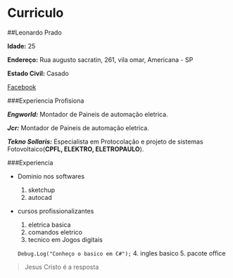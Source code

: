 # Curriculo

##Leonardo Prado

**Idade:** 25

**Endereço:** Rua augusto sacratin, 261, vila omar, Americana - SP

**Estado Civil:** Casado

 [Facebook](https://www.facebook.com/LeonardoAugustoDoPrado)  



###Experiencia Profisiona

***Engworld:*** Montador de Paineis de automação eletrica.

***Jcr:*** Montador de Paineis de automação eletrica. 

***Tekno Sollaris:*** Especialista em Protocolação e projeto de sistemas Fotovoltaico(**CPFL, ELEKTRO, ELETROPAULO**). 

###Experiencia 

- Dominio nos softwares
  1. sketchup
  2. autocad
  
- cursos profissionalizantes
  1. eletrica basica
  2. comandos eletrico
  3. tecnico em Jogos digitais 
  
    ```Debug.Log("Conheço o basico em C#");```
  4. ingles basico
  5. pacote office





>Jesus Cristo é a resposta
